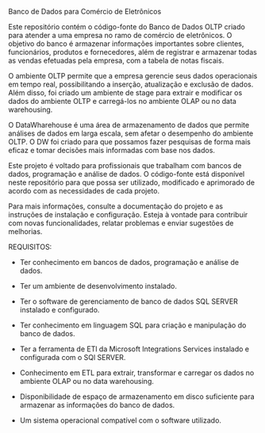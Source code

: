 Banco de Dados para Comércio de Eletrônicos


Este repositório contém o código-fonte do Banco de Dados OLTP criado para atender a uma empresa no ramo de comércio de eletrônicos. O objetivo do banco é armazenar informações importantes sobre clientes, funcionários, produtos e fornecedores, além de registrar e armazenar todas as vendas efetuadas pela empresa, com a tabela de notas fiscais.

O ambiente OLTP permite que a empresa gerencie seus dados operacionais em tempo real, possibilitando a inserção, atualização e exclusão de dados. Além disso, foi criado um ambiente de stage para extrair e modificar os dados do ambiente OLTP e carregá-los no ambiente OLAP ou no data warehousing.

O DataWharehouse é uma área de armazenamento de dados que permite análises de dados em larga escala, sem afetar o desempenho do ambiente OLTP. O DW foi criado para que possamos fazer pesquisas de forma mais eficaz e tomar decisões mais informadas com base nos dados.

Este projeto é voltado para profissionais que trabalham com bancos de dados, programação e análise de dados. O código-fonte está disponível neste repositório para que possa ser utilizado, modificado e aprimorado de acordo com as necessidades de cada projeto.

Para mais informações, consulte a documentação do projeto e as instruções de instalação e configuração. Esteja à vontade para contribuir com novas funcionalidades, relatar problemas e enviar sugestões de melhorias.

REQUISITOS:

- Ter conhecimento em bancos de dados, programação e análise de dados.

- Ter um ambiente de desenvolvimento instalado.

- Ter o software de gerenciamento de banco de dados SQL SERVER instalado e configurado.

- Ter conhecimento em linguagem SQL para criação e manipulação do banco de dados.

- Ter a ferramenta de ETl da Microsoft Integrations Services instalado e configurada com o SQl SERVER.

- Conhecimento em ETL para extrair, transformar e carregar os dados no ambiente OLAP ou no data warehousing.

- Disponibilidade de espaço de armazenamento em disco suficiente para armazenar as informações do banco de dados.

- Um sistema operacional compatível com o software utilizado.



